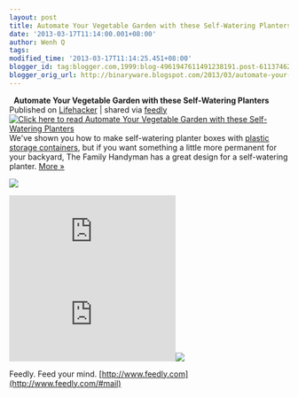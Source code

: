 ```yaml
---
layout: post
title: Automate Your Vegetable Garden with these Self-Watering Planters
date: '2013-03-17T11:14:00.001+08:00'
author: Wenh Q
tags:
modified_time: '2013-03-17T11:14:25.451+08:00'
blogger_id: tag:blogger.com,1999:blog-4961947611491238191.post-6113746270163503504
blogger_orig_url: http://binaryware.blogspot.com/2013/03/automate-your-vegetable-garden-with.html
---
```


  
**Automate Your Vegetable Garden with these Self-Watering Planters**
Published on
[Lifehacker](http://lifehacker.com/5990887/automate-your-vegetable-garden-with-these-self+watering-planters)
| shared via [feedly](http://www.feedly.com)
[![Click here to read Automate Your Vegetable Garden with these
Self-Watering
Planters](http://img.gawkerassets.com/img/18hm5jz6an9jejpg/xlarge.jpg "Click here to read Automate Your Vegetable Garden with these Self-Watering Planters")](http://lifehacker.com/5990887/automate-your-vegetable-garden-with-these-self+watering-planters "Click here to read Automate Your Vegetable Garden with these Self-Watering Planters")
We've shown you how to make self-watering planter boxes with [plastic
storage
containers](http://lifehacker.com/5905065/build-your-own-earthbox+like-self+watering-planter),
but if you want something a little more permanent for your backyard, The
Family Handyman has a great design for a self-watering planter.
[More »](http://lifehacker.com/5990887/automate-your-vegetable-garden-with-these-self+watering-planters "Click here to read more about Automate Your Vegetable Garden with these Self-Watering Planters")


![](http://lifehacker.feedsportal.com/c/34977/f/647165/s/29a617d2/mf.gif)

[![](http://da.feedsportal.com/r/159490524899/u/49/f/647165/c/34977/s/29a617d2/a2.img)](http://da.feedsportal.com/r/159490524899/u/49/f/647165/c/34977/s/29a617d2/a2.htm)![](http://pi.feedsportal.com/r/159490524899/u/49/f/647165/c/34977/s/29a617d2/a2t.img)![](http://feeds.feedburner.com/~r/lifehacker/full/~4/ZZmaXZfPjHg)

Feedly. Feed your mind.
[http://www.feedly.com](http://www.feedly.com/#mail)
